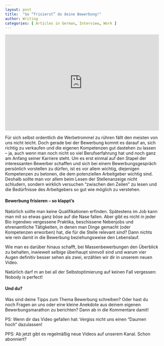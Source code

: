 ```yaml
---
layout: post
title:  "So “frisierst” du deine Bewerbung!"
author: Writing
categories: [ Articles in German, Interview, Work ]
---
```


<p><iframe style="width:100%;" height="315" src="https://www.youtube.com/embed/o0AucTDGNmI?rel=0&amp;showinfo=0" frameborder="0" allowfullscreen></iframe></p>

Für sich selbst ordentlich die Werbetrommel zu rühren fällt den meisten von uns nicht leicht. Doch gerade bei der Bewerbung kommt es darauf an, sich richtig zu verkaufen und die eigenen Kompetenzen gut dastehen zu lassen – ja, auch wenn man noch nicht so viel Berufserfahrung hat und noch ganz am Anfang seiner Karriere steht. Um es erst einmal auf den Stapel der interessanten Bewerber schaffen und sich bei einem Bewerbungsgespräch persönlich vorstellen zu dürfen, ist es vor allem wichtig, diejenigen Kompetenzen zu betonen, die dem potenziellen Arbeitgeber wichtig sind. Deshalb sollte man vor allem beim Lesen der Stellenanzeige nicht schludern, sondern wirklich versuchen “zwischen den Zeilen” zu lesen und die Bedürfnisse des Arbeitgebers so gut wie möglich zu verstehen.

#### Bewerbung frisieren – so klappt’s
Natürlich sollte man keine Qualifikationen erfinden. Spätestens im Job kann man mit so etwas ganz böse auf die Nase fallen. Aber gibt es nicht in jeder Bio irgendwo vergessene Praktika, beschissene Nebenjobs und ehrenamtliche Tätigkeiten, in denen man Dinge gemacht (oder Kompetenzen erworben) hat, die für die Stelle relevant sind? Dann nichts wie rein damit in die Bewerbung beziehungsweise den Lebenslauf.

Wie man es darüber hinaus schafft, bei Massenbewerbungen den Überblick zu behalten, inwieweit selbige überhaupt sinnvoll sind und warum vier Augen definitiv besser sehen als zwei, erzählen wir dir in unserem neuen Video.

Natürlich darf m an bei all der Selbstoptimierung auf keinen Fall vergessen: Nobody is perfect!

#### Und du?
Was sind deine Tipps zum Thema Bewerbung schreiben? Oder hast du noch Fragen an uns oder eine kleine Anekdote aus deinem eigenen Bewerbungsmarathon zu berichten? Dann ab in die Kommentare damit!

PS: Wenn dir das Video gefallen hat: Vergiss nicht uns einen “Daumen hoch” dazulassen!

PPS: Ab jetzt gibt es regelmäßig neue Videos auf unserem Kanal. Schon abonniert?
